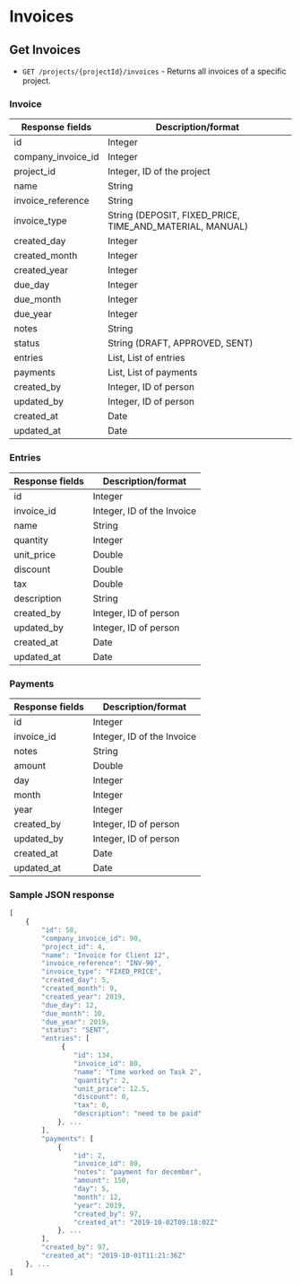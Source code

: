# Invoices

## Get Invoices

- `GET /projects/{projectId}/invoices` - Returns all invoices of a specific project.

### Invoice

| Response fields    | Description/format                                       |
| ------------------ | -------------------------------------------------------- |
| id                 | Integer                                                  |
| company_invoice_id | Integer                                                  |
| project_id         | Integer, ID of the project                               |
| name               | String                                                   |
| invoice_reference  | String                                                   |
| invoice_type       | String (DEPOSIT, FIXED_PRICE, TIME_AND_MATERIAL, MANUAL) |
| created_day        | Integer                                                  |
| created_month      | Integer                                                  |
| created_year       | Integer                                                  |
| due_day            | Integer                                                  |
| due_month          | Integer                                                  |
| due_year           | Integer                                                  |
| notes              | String                                                   |
| status             | String (DRAFT, APPROVED, SENT)                          |
| entries            | List<Entries>, List of entries                           |
| payments           | List<Payments>, List of payments                         |
| created_by         | Integer, ID of person                                    |
| updated_by         | Integer, ID of person                                    |
| created_at         | Date                                                     |
| updated_at         | Date                                                     |

### Entries

| Response fields | Description/format         |
| --------------- | -------------------------- |
| id              | Integer                    |
| invoice_id      | Integer, ID of the Invoice |
| name            | String                     |
| quantity        | Integer                    |
| unit_price      | Double                     |
| discount        | Double                     |
| tax             | Double                     |
| description     | String                     |
| created_by      | Integer, ID of person      |
| updated_by      | Integer, ID of person      |
| created_at      | Date                       |
| updated_at      | Date                       |

### Payments

| Response fields | Description/format         |
| --------------- | -------------------------- |
| id              | Integer                    |
| invoice_id      | Integer, ID of the Invoice |
| notes           | String                     |
| amount          | Double                     |
| day             | Integer                    |
| month           | Integer                    |
| year            | Integer                    |
| created_by      | Integer, ID of person      |
| updated_by      | Integer, ID of person      |
| created_at      | Date                       |
| updated_at      | Date                       |

### Sample JSON response

```javascript
[
    {
        "id": 58,
        "company_invoice_id": 90,
        "project_id": 4,
        "name": "Invoice for Client 12",
        "invoice_reference": "INV-90",
        "invoice_type": "FIXED_PRICE",
        "created_day": 5,
        "created_month": 9,
        "created_year": 2019,
        "due_day": 12,
        "due_month": 10,
        "due_year": 2019,
        "status": "SENT",
        "entries": [
             {
                "id": 134,
                "invoice_id": 80,
                "name": "Time worked on Task 2",
                "quantity": 2,
                "unit_price": 12.5,
                "discount": 0,
                "tax": 0,
                "description": "need to be paid"
            }, ...
        ],
        "payments": [
            {
                "id": 2,
                "invoice_id": 80,
                "notes": "payment for december",
                "amount": 150,
                "day": 5,
                "month": 12,
                "year": 2019,
                "created_by": 97,
                "created_at": "2019-10-02T09:18:02Z"
            }, ...
        ],
        "created_by": 97,
        "created_at": "2019-10-01T11:21:36Z"
    }, ...
]
```